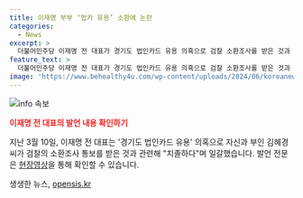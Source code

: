 ```yaml
---
title: 이재명 부부 ‘법카 유용’ 소환에 논란
categories:
  - News
excerpt: >
  더불어민주당 이재명 전 대표가 경기도 법인카드 유용 의혹으로 검찰 소환조사를 받은 것과 관련, 치졸하다며 강한 비판을 퍼부었습니다. 이에 대한 전체 발언은 [현장영상]에서 확인할 수 있습니다. 해당 내용에 대한 자세한 소식을 만나보세요!
feature_text: >
  더불어민주당 이재명 전 대표가 경기도 법인카드 유용 의혹으로 검찰 소환조사를 받은 것과 관련, 치졸하다며 강한 비판을 퍼부었습니다. 이에 대한 전체 발언은 [현장영상]에서 확인할 수 있습니다. 해당 내용에 대한 자세한 소식을 만나보세요!
image: 'https://www.behealthy4u.com/wp-content/uploads/2024/06/koreanews.jpg'
---
```


<p><img src="https://www.behealthy4u.com/wp-content/uploads/2024/06/koreanews.jpg" alt="info 속보" /></p>

<p><b><span style="color: #ee2323;">이재명 전 대표의 발언 내용 확인하기</span></b></p>

<p>지난 3월 10일, 이재명 전 대표는 '경기도 법인카드 유용' 의혹으로 자신과 부인 김혜경 씨가 검찰의 소환조사 통보를 받은 것과 관련해 "치졸하다"며 일갈했습니다. 발언 전문은 <a href="영상 링크">현장영상</a>을 통해 확인할 수 있습니다.</p>
생생한 뉴스, <a href="https://opensis.kr" rel="dofollow">opensis.kr</a>


